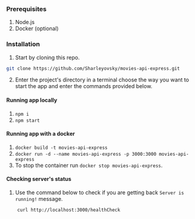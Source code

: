 ### Prerequisites
1. Node.js
2. Docker (optional)

### Installation
1. Start by cloning this repo.
```bash
git clone https://github.com/Sharleyovsky/movies-api-express.git
```
2. Enter the project's directory in a terminal choose the way you want to start the app and enter the commands provided below.

#### Running app locally
1. ``npm i``
2. ``npm start``

#### Running app with a docker
1. ``docker build -t movies-api-express``
2. ``docker run -d --name movies-api-express -p 3000:3000 movies-api-express``
3. To stop the container run ``docker stop movies-api-express``.

#### Checking server's status
1. Use the command below to check if you are getting back ``Server is running!`` message.
```bash
    curl http://localhost:3000/healthCheck
```


